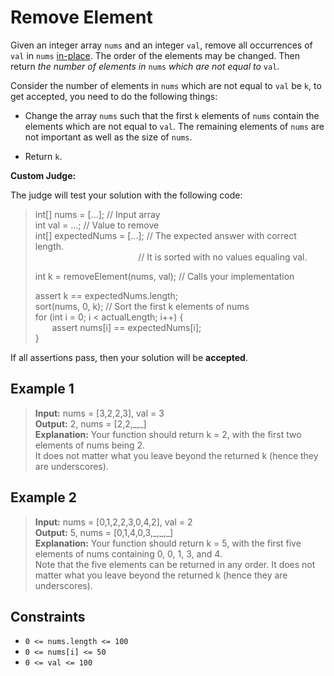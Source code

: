 # Remove Element

Given an integer array `nums` and an integer `val`, remove all occurrences of `val` in `nums` [in-place](https://en.wikipedia.org/wiki/In-place_algorithm). The order of the elements may be changed. Then return *the number of elements in* `nums` *which are not equal to* `val`.

Consider the number of elements in `nums` which are not equal to `val` be `k`, to get accepted, you need to do the following things:

- Change the array `nums` such that the first `k` elements of `nums` contain the elements which are not equal to `val`. The remaining elements of `nums` are not important as well as the size of `nums`.

- Return `k`.

**Custom Judge:**

The judge will test your solution with the following code:

> int[] nums = [...]; // Input array\
> int val = ...; // Value to remove\
> int[] expectedNums = [...]; // The expected answer with correct length.\
&ensp; &nbsp; &nbsp; &nbsp; &nbsp; &nbsp; &nbsp; &nbsp; &nbsp; &nbsp; &nbsp; &nbsp; &nbsp; &nbsp; &nbsp; &nbsp; &nbsp; &nbsp; &nbsp; &nbsp; &nbsp;// It is sorted with no values equaling val.
>
> int k = removeElement(nums, val); // Calls your implementation
>
> assert k == expectedNums.length;\
> sort(nums, 0, k); // Sort the first k elements of nums\
> for (int i = 0; i < actualLength; i++) {\
&ensp; &nbsp; &nbsp; assert nums[i] == expectedNums[i];\
> }

If all assertions pass, then your solution will be **accepted**.

## Example 1

> **Input:** nums = [3,2,2,3], val = 3\
> **Output:** 2, nums = [2,2,\_,_]\
> **Explanation:** Your function should return k = 2, with the first two elements of nums being 2.\
It does not matter what you leave beyond the returned k (hence they are underscores).

## Example 2

> **Input:** nums = [0,1,2,2,3,0,4,2], val = 2\
> **Output:** 5, nums = [0,1,4,0,3,\_,\_,_]\
> **Explanation:** Your function should return k = 5, with the first five elements of nums containing 0, 0, 1, 3, and 4.\
Note that the five elements can be returned in any order.
It does not matter what you leave beyond the returned k (hence they are underscores).

## Constraints

- `0 <= nums.length <= 100`
- `0 <= nums[i] <= 50`
- `0 <= val <= 100`
